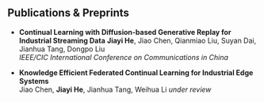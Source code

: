 ## Publications & Preprints

- **Continual Learning with Diffusion-based Generative Replay for Industrial Streaming Data**
**Jiayi He**, Jiao Chen, Qianmiao Liu, Suyan Dai, Jianhua Tang, Dongpo Liu  
  _IEEE/CIC International Conference on Communications in China_
    
- **Knowledge Efficient Federated Continual Learning for Industrial Edge Systems**  
Jiao Chen, **Jiayi He**, Jianhua Tang, Weihua Li _under review_
